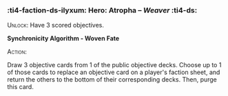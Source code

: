 ### :ti4-faction-ds-ilyxum: **Hero**: Atropha – _Weaver_ :ti4-ds:
<span style="font-variant:small-caps;">Unlock</span>: Have 3 scored objectives.

**Synchronicity Algorithm - Woven Fate**

<span style="font-variant:small-caps;">Action</span>:

Draw 3 objective cards from 1 of the public objective decks.
Choose up to 1 of those cards to replace an objective card on a player's faction sheet, and return the others to the bottom of their corresponding decks. 
Then, purge this card.

